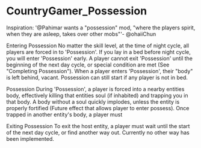 CountryGamer_Possession
=======================

Inspiration:
'@Pahimar wants a "possession" mod, "where the players spirit, when they are asleep, takes over other mobs"'- @ohaiiChun

Entering Possession
No matter the skill level, at the time of night cycle, all players are forced in to 'Possession'. If you lay in a bed before night cycle, you will enter 'Possession' early. A player cannot exit 'Possession' until the beginning of the next day cycle, or special condition are met (See "Completing Possession"). When a player enters 'Possession', their "body" is left behind, vacant. Possession can still start if any player is not in bed.

Possession
During 'Possession', a player is forced into a nearby entities body, effectively killing that entities soul (if inhabited) and trapping you in that body. A body without a soul quickly implodes, unless the entity is properly fortified (Future effect that allows player to enter possess). Once trapped in another entity's body, a player must 

Exiting Possession
To exit the host entity, a player must wait until the start of the next day cycle, or find another way out. Currently no other way has been implemented. 
